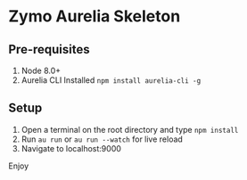 # Zymo Aurelia Skeleton

## Pre-requisites
1) Node 8.0+
2) Aurelia CLI Installed `npm install aurelia-cli -g`

## Setup
1) Open a terminal on the root directory and type `npm install`
2) Run `au run` or `au run --watch` for live reload
3) Navigate to localhost:9000

Enjoy
